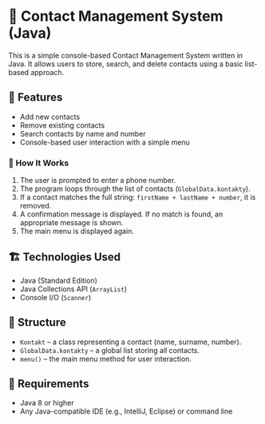 # 📇 Contact Management System (Java)

This is a simple console-based Contact Management System written in Java. It allows users to store, search, and delete contacts using a basic list-based approach.

## 🚀 Features

* Add new contacts
* Remove existing contacts
* Search contacts by name and number
* Console-based user interaction with a simple menu

### 📝 How It Works

1. The user is prompted to enter a phone number.
2. The program loops through the list of contacts (`GlobalData.kontakty`).
3. If a contact matches the full string: `firstName + lastName + number`, it is removed.
4. A confirmation message is displayed. If no match is found, an appropriate message is shown.
5. The main menu is displayed again.

## 🏗️ Technologies Used

* Java (Standard Edition)
* Java Collections API (`ArrayList`)
* Console I/O (`Scanner`)

## 📂 Structure

* `Kontakt` – a class representing a contact (name, surname, number).
* `GlobalData.kontakty` – a global list storing all contacts.
* `menu()` – the main menu method for user interaction.

## 🧪 Requirements

* Java 8 or higher
* Any Java-compatible IDE (e.g., IntelliJ, Eclipse) or command line
